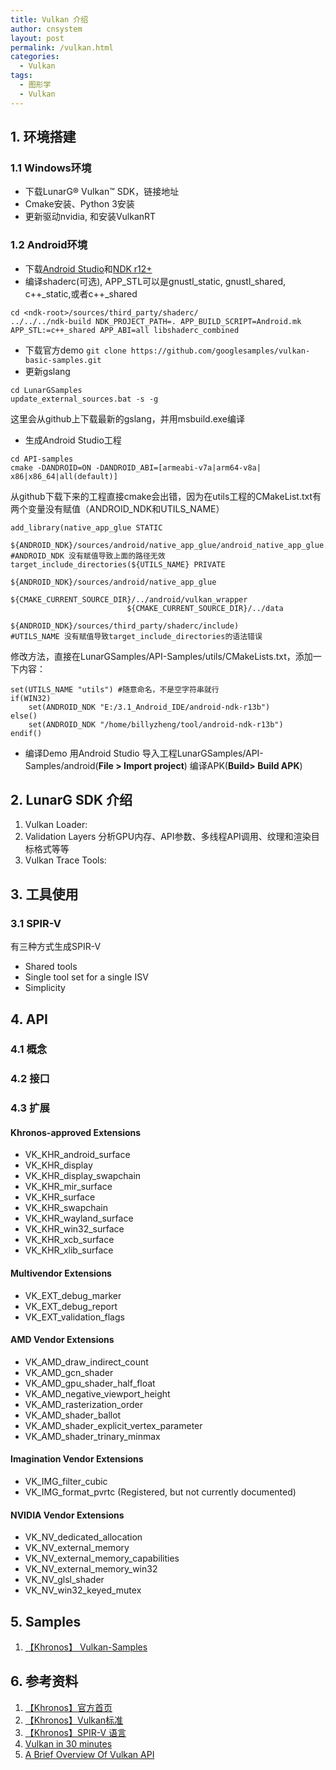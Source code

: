 ```yaml
---
title: Vulkan 介绍
author: cnsystem
layout: post
permalink: /vulkan.html
categories:
  - Vulkan
tags:
  - 图形学
  - Vulkan
---
```

## 1. 环境搭建

### 1.1 Windows环境
- 下载LunarG® Vulkan™ SDK，链接地址
- Cmake安装、Python 3安装
- 更新驱动nvidia, 和安装VulkanRT

### 1.2 Android环境
- 下载[Android Studio][1]和[NDK r12+][2]
- 编译shaderc(可选), APP_STL可以是gnustl_static, gnustl_shared, c++_static,或者c++_shared
```
cd <ndk-root>/sources/third_party/shaderc/
../../../ndk-build NDK_PROJECT_PATH=. APP_BUILD_SCRIPT=Android.mk APP_STL:=c++_shared APP_ABI=all libshaderc_combined
```
- 下载官方demo
``` git clone https://github.com/googlesamples/vulkan-basic-samples.git ```
- 更新gslang
``` 
cd LunarGSamples
update_external_sources.bat -s -g
```
这里会从github上下载最新的gslang，并用msbuild.exe编译
- 生成Android Studio工程
```ls 
cd API-samples
cmake -DANDROID=ON -DANDROID_ABI=[armeabi-v7a|arm64-v8a| x86|x86_64|all(default)]
```
从github下载下来的工程直接cmake会出错，因为在utils工程的CMakeList.txt有两个变量没有赋值（ANDROID_NDK和UTILS_NAME）
```
add_library(native_app_glue STATIC
    ${ANDROID_NDK}/sources/android/native_app_glue/android_native_app_glue.c)
#ANDROID_NDK 没有赋值导致上面的路径无效
target_include_directories(${UTILS_NAME} PRIVATE
                          ${ANDROID_NDK}/sources/android/native_app_glue
                          ${CMAKE_CURRENT_SOURCE_DIR}/../android/vulkan_wrapper
                          ${CMAKE_CURRENT_SOURCE_DIR}/../data
                          ${ANDROID_NDK}/sources/third_party/shaderc/include)
#UTILS_NAME 没有赋值导致target_include_directories的语法错误
```
修改方法，直接在LunarGSamples/API-Samples/utils/CMakeLists.txt，添加一下内容：
```
set(UTILS_NAME "utils") #随意命名，不是空字符串就行
if(WIN32)
    set(ANDROID_NDK "E:/3.1_Android_IDE/android-ndk-r13b")
else()
    set(ANDROID_NDK "/home/billyzheng/tool/android-ndk-r13b")
endif()
```

- 编译Demo
用Android Studio 导入工程LunarGSamples/API-Samples/android(**File > Import project**)
编译APK(**Build> Build APK**)

## 2. LunarG SDK 介绍

1. Vulkan Loader:
2. Validation Layers
分析GPU内存、API参数、多线程API调用、纹理和渲染目标格式等等
3. Vulkan Trace Tools:


## 3. 工具使用

### 3.1 SPIR-V
有三种方式生成SPIR-V

- Shared tools
- Single tool set for a single ISV
- Simplicity

## 4. API

### 4.1 概念

### 4.2 接口

### 4.3 扩展
#### Khronos-approved Extensions
- VK_KHR_android_surface
- VK_KHR_display
- VK_KHR_display_swapchain
- VK_KHR_mir_surface
- VK_KHR_surface
- VK_KHR_swapchain
- VK_KHR_wayland_surface
- VK_KHR_win32_surface
- VK_KHR_xcb_surface
- VK_KHR_xlib_surface
#### Multivendor Extensions
- VK_EXT_debug_marker
- VK_EXT_debug_report
- VK_EXT_validation_flags
#### AMD Vendor Extensions
- VK_AMD_draw_indirect_count
- VK_AMD_gcn_shader
- VK_AMD_gpu_shader_half_float
- VK_AMD_negative_viewport_height
- VK_AMD_rasterization_order
- VK_AMD_shader_ballot
- VK_AMD_shader_explicit_vertex_parameter
- VK_AMD_shader_trinary_minmax
#### Imagination Vendor Extensions
- VK_IMG_filter_cubic
- VK_IMG_format_pvrtc (Registered, but not currently documented)
#### NVIDIA Vendor Extensions
- VK_NV_dedicated_allocation
- VK_NV_external_memory
- VK_NV_external_memory_capabilities
- VK_NV_external_memory_win32
- VK_NV_glsl_shader
- VK_NV_win32_keyed_mutex


## 5. Samples
1. [【Khronos】 Vulkan-Samples](https://github.com/KhronosGroup/Vulkan-Samples)


## 6. 参考资料
1. [【Khronos】官方首页](https://www.khronos.org/registry/vulkan/)
2. [【Khronos】Vulkan标准](https://www.khronos.org/registry/vulkan/specs/1.0-extensions/xhtml/vkspec.html)
3. [【Khronos】SPIR-V 语言](https://www.khronos.org/registry/spir-v/)
4. [Vulkan in 30 minutes](http://renderdoc.org/vulkan-in-30-minutes.html)
5. [A Brief Overview Of Vulkan API](https://www.toptal.com/api-developers/a-brief-overview-of-vulkan-api)


[1]: https://developer.android.com/studio/index.html
[2]: https://github.com/android-ndk/ndk/wiki
